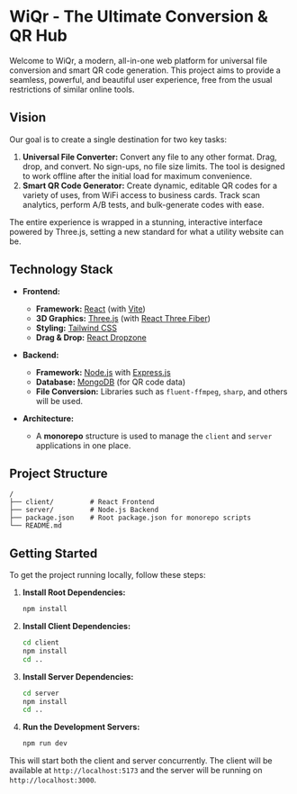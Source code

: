 # WiQr - The Ultimate Conversion & QR Hub

Welcome to WiQr, a modern, all-in-one web platform for universal file conversion and smart QR code generation. This project aims to provide a seamless, powerful, and beautiful user experience, free from the usual restrictions of similar online tools.

## Vision

Our goal is to create a single destination for two key tasks:

1.  **Universal File Converter:** Convert any file to any other format. Drag, drop, and convert. No sign-ups, no file size limits. The tool is designed to work offline after the initial load for maximum convenience.
2.  **Smart QR Code Generator:** Create dynamic, editable QR codes for a variety of uses, from WiFi access to business cards. Track scan analytics, perform A/B tests, and bulk-generate codes with ease.

The entire experience is wrapped in a stunning, interactive interface powered by Three.js, setting a new standard for what a utility website can be.

## Technology Stack

- **Frontend:**
  - **Framework:** [React](https://reactjs.org/) (with [Vite](https://vitejs.dev/))
  - **3D Graphics:** [Three.js](https://threejs.org/) (with [React Three Fiber](https://docs.pmnd.rs/react-three-fiber))
  - **Styling:** [Tailwind CSS](https://tailwindcss.com/)
  - **Drag & Drop:** [React Dropzone](https://react-dropzone.js.org/)

- **Backend:**
  - **Framework:** [Node.js](https://nodejs.org/) with [Express.js](https://expressjs.com/)
  - **Database:** [MongoDB](https://www.mongodb.com/) (for QR code data)
  - **File Conversion:** Libraries such as `fluent-ffmpeg`, `sharp`, and others will be used.

- **Architecture:**
  - A **monorepo** structure is used to manage the `client` and `server` applications in one place.

## Project Structure

```
/
├── client/         # React Frontend
├── server/         # Node.js Backend
├── package.json    # Root package.json for monorepo scripts
└── README.md
```

## Getting Started

To get the project running locally, follow these steps:

1.  **Install Root Dependencies:**
    ```bash
    npm install
    ```

2.  **Install Client Dependencies:**
    ```bash
    cd client
    npm install
    cd ..
    ```

3.  **Install Server Dependencies:**
    ```bash
    cd server
    npm install
    cd ..
    ```

4.  **Run the Development Servers:**
    ```bash
    npm run dev
    ```

This will start both the client and server concurrently. The client will be available at `http://localhost:5173` and the server will be running on `http://localhost:3000`.
